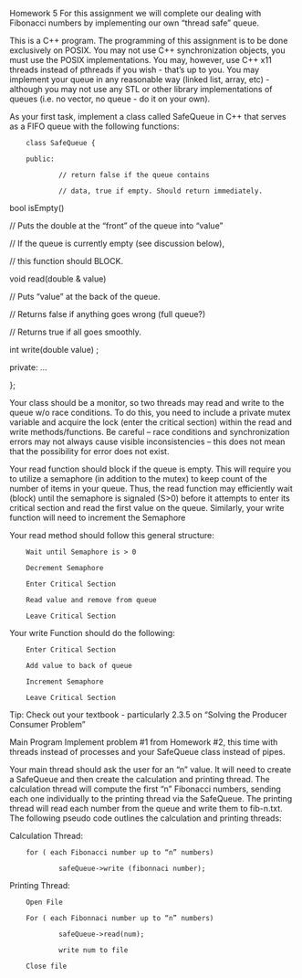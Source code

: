 Homework 5
For this assignment we will complete our dealing with Fibonacci numbers by implementing our own “thread safe” queue.

This is a C++ program.
The programming of this assignment is to be done exclusively on POSIX.
You may not use C++ synchronization objects, you must use the POSIX implementations.
You may, however, use C++ x11 threads instead of pthreads if you wish - that’s up to you.
You may implement your queue in any reasonable way (linked list, array, etc) - although you may not use any STL or other library implementations of queues (i.e. no vector, no queue - do it on your own).

As your first task, implement a class called SafeQueue in C++ that serves as a FIFO queue with the following functions:

        class SafeQueue {

        public:

                // return false if the queue contains

                // data, true if empty. Should return immediately.

bool isEmpty()

// Puts the double at the “front” of the queue into “value”

// If the queue is currently empty (see discussion below),

// this function should BLOCK.

void read(double & value)

// Puts “value” at the back of the queue.

// Returns false if anything goes wrong (full queue?)

// Returns true if all goes smoothly.

int write(double value) ;

private: …

};

Your class should be a monitor, so two threads may read and write to the queue w/o race conditions. To do this, you need to include a private mutex variable and acquire the lock (enter the critical section) within the read and write methods/functions. Be careful – race conditions and synchronization errors may not always cause visible inconsistencies – this does not mean that the possibility for error does not exist.

Your read function should block if the queue is empty. This will require you to utilize a semaphore (in addition to the mutex) to keep count of the number of items in your queue. Thus, the read function may efficiently wait (block) until the semaphore is signaled (S>0) before it attempts to enter its critical section and read the first value on the queue. Similarly, your write function will need to increment the Semaphore

Your read method should follow this general structure:

        Wait until Semaphore is > 0

        Decrement Semaphore

        Enter Critical Section

        Read value and remove from queue

        Leave Critical Section

Your write Function should do the following:

        Enter Critical Section

        Add value to back of queue

        Increment Semaphore

        Leave Critical Section

Tip: Check out your textbook - particularly 2.3.5 on “Solving the Producer Consumer Problem”

Main Program
Implement problem #1 from Homework #2, this time with threads instead of processes and your SafeQueue class instead of pipes.

Your main thread should ask the user for an “n” value. It will need to create a SafeQueue and then create the calculation and printing thread. The calculation thread will compute the first “n” Fibonacci numbers, sending each one individually to the printing thread via the SafeQueue. The printing thread will read each number from the queue and write them to fib-n.txt. The following pseudo code outlines the calculation and printing threads:

Calculation Thread:

        for ( each Fibonacci number up to “n” numbers)

                safeQueue->write (fibonnaci number);

Printing Thread:

        Open File

        For ( each Fibonnaci number up to “n” numbers)

                safeQueue->read(num);

                write num to file

        Close file
